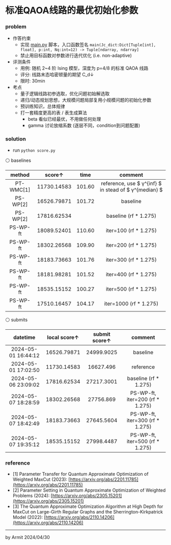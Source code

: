 # 标准QAOA线路的最优初始化参数

### problem

- 作答约束
  - 实现 [main.py](main.py) 脚本，入口函数签名 `main(Jc_dict:Dict[Tuple[int], float], p:int, Nq:int=12) -> Tuple[ndarray, ndarray]`
  - 禁止用目标函数对参数进行迭代优化 (i.e. non-adaptive)
- 评测条件
  - 用例: 随机 2~4 阶 Ising 模型，深度为 p=4/8 的标准 QAOA 线路
  - 评分: 线路末态哈密顿量的期望 C_d↓
  - 限时: 30min
- 考点
  - 量子逻辑线路初参选取，优化问题初始解选取
  - 递归/动态规划思想，大规模问题局部复用小规模问题的初始化参数
  - 预训练知识，总体规律
  - 打一套精度更高的表 / 表生成算法
    - beta 看似已经最优，不用做任何处理
    - gamma 讨论放缩系数 (逐层不同，condition到问题配置)

### solution

- run `python score.py`

⚪ baselines

| method | score↑ | time | comment |
| :-: | :-: | :-: | :-: |
| PT-WMC[1] | 11730.14583 | 101.60 | reference, use $ γ^{inf} $ in stead of $ γ^{median} $ |
| PS-WP[2]  | 16526.79871 | 101.72 | baseline |
| PS-WP[2]  | 17816.62534 |        | baseline (rf * 1.275) |
| PS-WP-ft  | 18089.52401 | 110.60 | iter=100 (rf * 1.275) |
| PS-WP-ft  | 18302.26568 | 109.90 | iter=200 (rf * 1.275) |
| PS-WP-ft  | 18183.73663 | 101.76 | iter=300 (rf * 1.275) |
| PS-WP-ft  | 18181.98281 | 101.52 | iter=400 (rf * 1.275) |
| PS-WP-ft  | 18535.15152 | 100.27 | iter=500 (rf * 1.275) |
| PS-WP-ft  | 17510.16457 | 104.17 | iter=1000 (rf * 1.275) |

⚪ submits

| datetime | local score↑ | submit score↑ | comment |
| :-: | :-: | :-: | :-: |
| 2024-05-01 16:44:12 | 16526.79871 | 24999.9025 | baseline  |
| 2024-05-01 17:02:50 | 11730.14583 | 16627.496  | reference |
| 2024-05-06 23:09:02 | 17816.62534 | 27217.3001 | baseline (rf * 1.275) |
| 2024-05-07 18:28:59 | 18302.26568 | 27756.869  | PS-WP-ft, iter=200 (rf * 1.275) |
| 2024-05-07 18:42:49 | 18183.73663 | 27645.5604 | PS-WP-ft, iter=300 (rf * 1.275) |
| 2024-05-07 19:35:12 | 18535.15152 | 27998.4487 | PS-WP-ft, iter=500 (rf * 1.275) |

### reference

- [1] Parameter Transfer for Quantum Approximate Optimization of Weighted MaxCut (2023): [https://arxiv.org/abs/2201.11785](https://arxiv.org/abs/2201.11785)
- [2] Parameter Setting in Quantum Approximate Optimization of Weighted Problems (2024): [https://arxiv.org/abs/2305.15201](https://arxiv.org/abs/2305.15201)
- [3] The Quantum Approximate Optimization Algorithm at High Depth for MaxCut on Large-Girth Regular Graphs and the Sherrington-Kirkpatrick Model (2022): [https://arxiv.org/abs/2110.14206](https://arxiv.org/abs/2110.14206)

----
by Armit
2024/04/30
